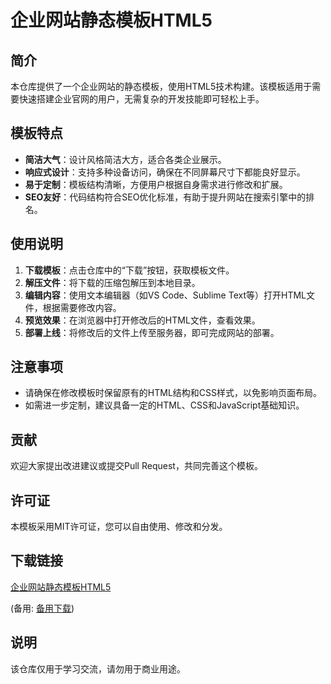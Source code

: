# 企业网站静态模板HTML5

## 简介

本仓库提供了一个企业网站的静态模板，使用HTML5技术构建。该模板适用于需要快速搭建企业官网的用户，无需复杂的开发技能即可轻松上手。

## 模板特点

- **简洁大气**：设计风格简洁大方，适合各类企业展示。
- **响应式设计**：支持多种设备访问，确保在不同屏幕尺寸下都能良好显示。
- **易于定制**：模板结构清晰，方便用户根据自身需求进行修改和扩展。
- **SEO友好**：代码结构符合SEO优化标准，有助于提升网站在搜索引擎中的排名。

## 使用说明

1. **下载模板**：点击仓库中的“下载”按钮，获取模板文件。
2. **解压文件**：将下载的压缩包解压到本地目录。
3. **编辑内容**：使用文本编辑器（如VS Code、Sublime Text等）打开HTML文件，根据需要修改内容。
4. **预览效果**：在浏览器中打开修改后的HTML文件，查看效果。
5. **部署上线**：将修改后的文件上传至服务器，即可完成网站的部署。

## 注意事项

- 请确保在修改模板时保留原有的HTML结构和CSS样式，以免影响页面布局。
- 如需进一步定制，建议具备一定的HTML、CSS和JavaScript基础知识。

## 贡献

欢迎大家提出改进建议或提交Pull Request，共同完善这个模板。

## 许可证

本模板采用MIT许可证，您可以自由使用、修改和分发。

## 下载链接
[企业网站静态模板HTML5](https://pan.quark.cn/s/48e04cd36195) 

(备用: [备用下载](https://pan.baidu.com/s/1lzN8eFmcWBqY0UPHqJi--A?pwd=1234))

## 说明

该仓库仅用于学习交流，请勿用于商业用途。
